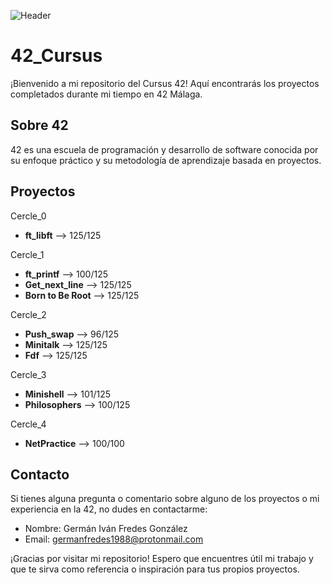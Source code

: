 ![Header](https://github.com/kerowam/42_Cursus/assets/105356789/04e1dced-f29d-41c4-9dcd-eafb2e3cf499)

# 42_Cursus

¡Bienvenido a mi repositorio del Cursus 42! Aquí encontrarás los proyectos completados durante mi tiempo en 42 Málaga.

## Sobre 42

42 es una escuela de programación y desarrollo de software conocida por su enfoque práctico y su metodología de aprendizaje basada en proyectos.

## Proyectos

Cercle_0
- **ft_libft** -->  125/125

Cercle_1
- **ft_printf** -->  100/125
- **Get_next_line** -->  125/125
- **Born to Be Root** -->  125/125

Cercle_2
- **Push_swap** -->  96/125
- **Minitalk** -->  125/125
- **Fdf** -->  125/125

Cercle_3
- **Minishell** -->  101/125
- **Philosophers** -->  100/125

Cercle_4
- **NetPractice** -->  100/100


## Contacto

Si tienes alguna pregunta o comentario sobre alguno de los proyectos o mi experiencia en la 42, no dudes en contactarme:

- Nombre: Germán Iván Fredes González
- Email: germanfredes1988@protonmail.com

¡Gracias por visitar mi repositorio! Espero que encuentres útil mi trabajo y que te sirva como referencia o inspiración para tus propios proyectos.
